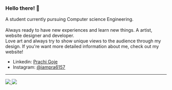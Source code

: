 
### Hello there! 👋
A student currently pursuing Computer science Engineering. 
<br><br>
Always ready to have new experiences and learn new things. 
A artist, website designer and developer. <br>Love art and always try to show unique views to the audience through my design. If you're want more detailed information about me, check out my website!

- Linkedin: [Prachi Goje](https://www.linkedin.com/in/prachi-goje-368837208/)
- Instagram: [@iampra6157](https://www.instagram.com/iampra6157/)

---

<a href="https://github.com/prachie6157">
  <img src="https://github-readme-stats.vercel.app/api?username=prachie6157&count_private=true&hide_border=true&show_icons=true&include_all_commits=true&bg_color=0d1117&title_color=87b4bf&text_color=FFFFFF&icon_color=87b4bf">
<img src="https://github-readme-stats.vercel.app/api/top-langs/?username=prachie6157&theme=nord&hide_border=true&bg_color=0d1117&border_radius=6&title_color=87b4bf">
</a>
